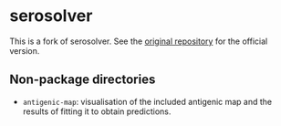 
<!-- README.md is generated from README.Rmd. Please edit that file -->

# serosolver

This is a fork of serosolver. See the [original
repository](https://github.com/seroanalytics/serosolver) for the
official version.

## Non-package directories

  - `antigenic-map`: visualisation of the included antigenic map and the
    results of fitting it to obtain predictions.
